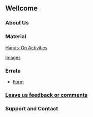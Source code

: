 ## Wellcome

### About Us


### Material

[Hands-On Activities](https://github.com/advancedpythonprogramming/hands-on-activities)

[Images]()

### Errata
* [Form](https://goo.gl/forms/58GgTgbMAg6Dvpdr1)

### [Leave us feedback or comments](https://goo.gl/forms/X2DEJXoWRyqVxKpC2)

### Support and Contact
